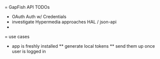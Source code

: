 = GapFish API TODOs

* OAuth Auth w/ Credentials
* investigate Hypermedia approaches HAL / json-api
*

= use cases

* app is freshly installed
** generate local tokens
** send them up once user is logged in

